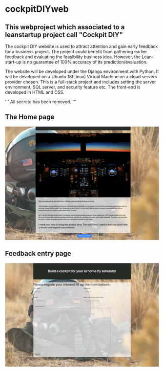 # cockpitDIYweb
## This webproject which associated to a leanstartup project call "Cockpit DIY"

The cockpit DIY website is used to attract attention and gain early feedback for a business project. 
The project could benefit from gathering earlier feedback and evaluating the feasibility business idea. However, the Lean-start-up is no guarantee of 100% accuracy of its prediction/evaluation. 

The website will be developed under the Django environment with Python. It will be developed on a Ubuntu 18(Linux) Virtual Machine on a cloud servers provider chosen. This is a full-stack project and includes setting the server environment, SQL server, and security feature etc. The front-end is developed in HTML and CSS. 

'''
All secrete has been removed. 
'''

## The Home page
![The Home Page](https://github.com/Clarkedlee/cockpitweb/blob/0979a10828cc9439442538226ec79b10ee3dd15c/img/Screen%20Shot%202021-11-16%20at%206.48.22%20PM.png)
## Feedback entry page
![The Register Page](https://github.com/Clarkedlee/cockpitweb/blob/07b1146686678f69f625c791ca9aa9175297d090/img/Screen%20Shot%202021-11-16%20at%206.45.00%20PM.png)

